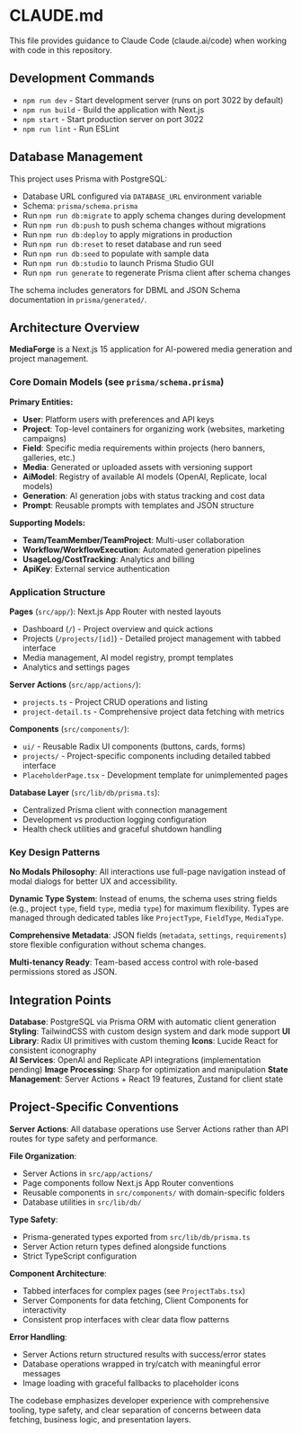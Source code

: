 # CLAUDE.md

This file provides guidance to Claude Code (claude.ai/code) when working with code in this repository.

## Development Commands

- `npm run dev` - Start development server (runs on port 3022 by default)
- `npm run build` - Build the application with Next.js
- `npm start` - Start production server on port 3022
- `npm run lint` - Run ESLint

## Database Management

This project uses Prisma with PostgreSQL:

- Database URL configured via `DATABASE_URL` environment variable
- Schema: `prisma/schema.prisma`
- Run `npm run db:migrate` to apply schema changes during development
- Run `npm run db:push` to push schema changes without migrations
- Run `npm run db:deploy` to apply migrations in production
- Run `npm run db:reset` to reset database and run seed
- Run `npm run db:seed` to populate with sample data
- Run `npm run db:studio` to launch Prisma Studio GUI
- Run `npm run generate` to regenerate Prisma client after schema changes

The schema includes generators for DBML and JSON Schema documentation in `prisma/generated/`.

## Architecture Overview

**MediaForge** is a Next.js 15 application for AI-powered media generation and project management.

### Core Domain Models (see `prisma/schema.prisma`)

**Primary Entities:**
- **User**: Platform users with preferences and API keys
- **Project**: Top-level containers for organizing work (websites, marketing campaigns)
- **Field**: Specific media requirements within projects (hero banners, galleries, etc.)
- **Media**: Generated or uploaded assets with versioning support
- **AiModel**: Registry of available AI models (OpenAI, Replicate, local models)
- **Generation**: AI generation jobs with status tracking and cost data
- **Prompt**: Reusable prompts with templates and JSON structure

**Supporting Models:**
- **Team/TeamMember/TeamProject**: Multi-user collaboration
- **Workflow/WorkflowExecution**: Automated generation pipelines  
- **UsageLog/CostTracking**: Analytics and billing
- **ApiKey**: External service authentication

### Application Structure

**Pages** (`src/app/`): Next.js App Router with nested layouts
- Dashboard (`/`) - Project overview and quick actions
- Projects (`/projects/[id]`) - Detailed project management with tabbed interface
- Media management, AI model registry, prompt templates
- Analytics and settings pages

**Server Actions** (`src/app/actions/`): 
- `projects.ts` - Project CRUD operations and listing
- `project-detail.ts` - Comprehensive project data fetching with metrics

**Components** (`src/components/`):
- `ui/` - Reusable Radix UI components (buttons, cards, forms)
- `projects/` - Project-specific components including detailed tabbed interface
- `PlaceholderPage.tsx` - Development template for unimplemented pages

**Database Layer** (`src/lib/db/prisma.ts`):
- Centralized Prisma client with connection management
- Development vs production logging configuration
- Health check utilities and graceful shutdown handling

### Key Design Patterns

**No Modals Philosophy**: All interactions use full-page navigation instead of modal dialogs for better UX and accessibility.

**Dynamic Type System**: Instead of enums, the schema uses string fields (e.g., project `type`, field `type`, media `type`) for maximum flexibility. Types are managed through dedicated tables like `ProjectType`, `FieldType`, `MediaType`.

**Comprehensive Metadata**: JSON fields (`metadata`, `settings`, `requirements`) store flexible configuration without schema changes.

**Multi-tenancy Ready**: Team-based access control with role-based permissions stored as JSON.

## Integration Points

**Database**: PostgreSQL via Prisma ORM with automatic client generation
**Styling**: TailwindCSS with custom design system and dark mode support
**UI Library**: Radix UI primitives with custom theming
**Icons**: Lucide React for consistent iconography  
**AI Services**: OpenAI and Replicate API integrations (implementation pending)
**Image Processing**: Sharp for optimization and manipulation
**State Management**: Server Actions + React 19 features, Zustand for client state

## Project-Specific Conventions

**Server Actions**: All database operations use Server Actions rather than API routes for type safety and performance.

**File Organization**: 
- Server Actions in `src/app/actions/`
- Page components follow Next.js App Router conventions
- Reusable components in `src/components/` with domain-specific folders
- Database utilities in `src/lib/db/`

**Type Safety**: 
- Prisma-generated types exported from `src/lib/db/prisma.ts`
- Server Action return types defined alongside functions
- Strict TypeScript configuration

**Component Architecture**:
- Tabbed interfaces for complex pages (see `ProjectTabs.tsx`)
- Server Components for data fetching, Client Components for interactivity
- Consistent prop interfaces with clear data flow patterns

**Error Handling**: 
- Server Actions return structured results with success/error states
- Database operations wrapped in try/catch with meaningful error messages
- Image loading with graceful fallbacks to placeholder icons

The codebase emphasizes developer experience with comprehensive tooling, type safety, and clear separation of concerns between data fetching, business logic, and presentation layers.